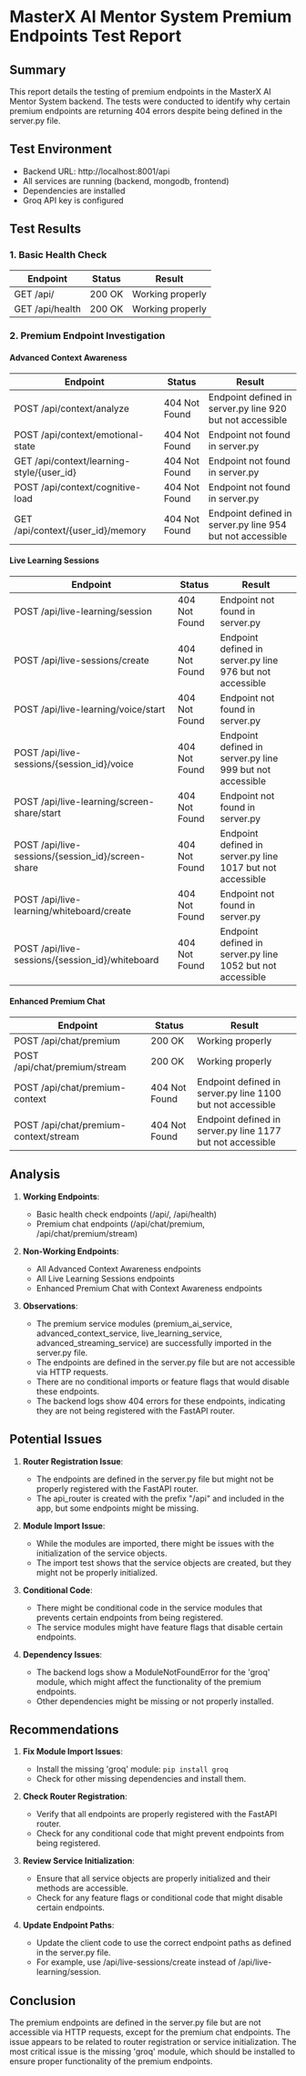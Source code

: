 # MasterX AI Mentor System Premium Endpoints Test Report

## Summary

This report details the testing of premium endpoints in the MasterX AI Mentor System backend. The tests were conducted to identify why certain premium endpoints are returning 404 errors despite being defined in the server.py file.

## Test Environment

- Backend URL: http://localhost:8001/api
- All services are running (backend, mongodb, frontend)
- Dependencies are installed
- Groq API key is configured

## Test Results

### 1. Basic Health Check

| Endpoint | Status | Result |
|----------|--------|--------|
| GET /api/ | 200 OK | Working properly |
| GET /api/health | 200 OK | Working properly |

### 2. Premium Endpoint Investigation

#### Advanced Context Awareness

| Endpoint | Status | Result |
|----------|--------|--------|
| POST /api/context/analyze | 404 Not Found | Endpoint defined in server.py line 920 but not accessible |
| POST /api/context/emotional-state | 404 Not Found | Endpoint not found in server.py |
| GET /api/context/learning-style/{user_id} | 404 Not Found | Endpoint not found in server.py |
| POST /api/context/cognitive-load | 404 Not Found | Endpoint not found in server.py |
| GET /api/context/{user_id}/memory | 404 Not Found | Endpoint defined in server.py line 954 but not accessible |

#### Live Learning Sessions

| Endpoint | Status | Result |
|----------|--------|--------|
| POST /api/live-learning/session | 404 Not Found | Endpoint not found in server.py |
| POST /api/live-sessions/create | 404 Not Found | Endpoint defined in server.py line 976 but not accessible |
| POST /api/live-learning/voice/start | 404 Not Found | Endpoint not found in server.py |
| POST /api/live-sessions/{session_id}/voice | 404 Not Found | Endpoint defined in server.py line 999 but not accessible |
| POST /api/live-learning/screen-share/start | 404 Not Found | Endpoint not found in server.py |
| POST /api/live-sessions/{session_id}/screen-share | 404 Not Found | Endpoint defined in server.py line 1017 but not accessible |
| POST /api/live-learning/whiteboard/create | 404 Not Found | Endpoint not found in server.py |
| POST /api/live-sessions/{session_id}/whiteboard | 404 Not Found | Endpoint defined in server.py line 1052 but not accessible |

#### Enhanced Premium Chat

| Endpoint | Status | Result |
|----------|--------|--------|
| POST /api/chat/premium | 200 OK | Working properly |
| POST /api/chat/premium/stream | 200 OK | Working properly |
| POST /api/chat/premium-context | 404 Not Found | Endpoint defined in server.py line 1100 but not accessible |
| POST /api/chat/premium-context/stream | 404 Not Found | Endpoint defined in server.py line 1177 but not accessible |

## Analysis

1. **Working Endpoints**:
   - Basic health check endpoints (/api/, /api/health)
   - Premium chat endpoints (/api/chat/premium, /api/chat/premium/stream)

2. **Non-Working Endpoints**:
   - All Advanced Context Awareness endpoints
   - All Live Learning Sessions endpoints
   - Enhanced Premium Chat with Context Awareness endpoints

3. **Observations**:
   - The premium service modules (premium_ai_service, advanced_context_service, live_learning_service, advanced_streaming_service) are successfully imported in the server.py file.
   - The endpoints are defined in the server.py file but are not accessible via HTTP requests.
   - There are no conditional imports or feature flags that would disable these endpoints.
   - The backend logs show 404 errors for these endpoints, indicating they are not being registered with the FastAPI router.

## Potential Issues

1. **Router Registration Issue**:
   - The endpoints are defined in the server.py file but might not be properly registered with the FastAPI router.
   - The api_router is created with the prefix "/api" and included in the app, but some endpoints might be missing.

2. **Module Import Issue**:
   - While the modules are imported, there might be issues with the initialization of the service objects.
   - The import test shows that the service objects are created, but they might not be properly initialized.

3. **Conditional Code**:
   - There might be conditional code in the service modules that prevents certain endpoints from being registered.
   - The service modules might have feature flags that disable certain endpoints.

4. **Dependency Issues**:
   - The backend logs show a ModuleNotFoundError for the 'groq' module, which might affect the functionality of the premium endpoints.
   - Other dependencies might be missing or not properly installed.

## Recommendations

1. **Fix Module Import Issues**:
   - Install the missing 'groq' module: `pip install groq`
   - Check for other missing dependencies and install them.

2. **Check Router Registration**:
   - Verify that all endpoints are properly registered with the FastAPI router.
   - Check for any conditional code that might prevent endpoints from being registered.

3. **Review Service Initialization**:
   - Ensure that all service objects are properly initialized and their methods are accessible.
   - Check for any feature flags or conditional code that might disable certain endpoints.

4. **Update Endpoint Paths**:
   - Update the client code to use the correct endpoint paths as defined in the server.py file.
   - For example, use /api/live-sessions/create instead of /api/live-learning/session.

## Conclusion

The premium endpoints are defined in the server.py file but are not accessible via HTTP requests, except for the premium chat endpoints. The issue appears to be related to router registration or service initialization. The most critical issue is the missing 'groq' module, which should be installed to ensure proper functionality of the premium endpoints.
